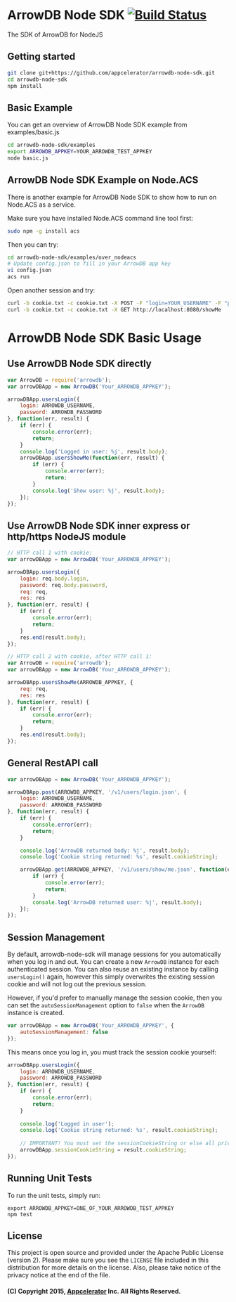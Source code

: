# ArrowDB Node SDK [![Build Status](https://travis-ci.org/appcelerator/arrowdb-node-sdk.svg)](https://travis-ci.org/appcelerator/arrowdb-node-sdk)

The SDK of ArrowDB for NodeJS

## Getting started

```bash
git clone git+https://github.com/appcelerator/arrowdb-node-sdk.git
cd arrowdb-node-sdk
npm install
```

## Basic Example

You can get an overview of ArrowDB Node SDK example from examples/basic.js

```bash
cd arrowdb-node-sdk/examples
export ARROWDB_APPKEY=YOUR_ARROWDB_TEST_APPKEY
node basic.js
```

## ArrowDB Node SDK Example on Node.ACS
There is another example for ArrowDB Node SDK to show how to run on Node.ACS as a service.

Make sure you have installed Node.ACS command line tool first:

```bash
sudo npm -g install acs
```

Then you can try:

```bash
cd arrowdb-node-sdk/examples/over_nodeacs
# Update config.json to fill in your ArrowDB app key
vi config.json
acs run
```

Open another session and try:

```bash
curl -b cookie.txt -c cookie.txt -X POST -F "login=YOUR_USERNAME" -F "password=YOUR_PASSWORD" http://localhost:8080/login
curl -b cookie.txt -c cookie.txt -X GET http://localhost:8080/showMe
```

# ArrowDB Node SDK Basic Usage

## Use ArrowDB Node SDK directly

```javascript
var ArrowDB = require('arrowdb');
var arrowDBApp = new ArrowDB('Your_ARROWDB_APPKEY');

arrowDBApp.usersLogin({
    login: ARROWDB_USERNAME,
    password: ARROWDB_PASSWORD
}, function(err, result) {
    if (err) {
        console.error(err);
        return;
    }
    console.log('Logged in user: %j', result.body);
    arrowDBApp.usersShowMe(function(err, result) {
        if (err) {
            console.error(err);
            return;
        }
        console.log('Show user: %j', result.body);
    });
});
```

## Use ArrowDB Node SDK inner express or http/https NodeJS module

```javascript
// HTTP call 1 with cookie:
var arrowDBApp = new ArrowDB('Your_ARROWDB_APPKEY');

arrowDBApp.usersLogin({
    login: req.body.login,
    password: req.body.password,
    req: req,
    res: res
}, function(err, result) {
    if (err) {
        console.error(err);
        return;
    }
    res.end(result.body);
});

// HTTP call 2 with cookie, after HTTP call 1:
var ArrowDB = require('arrowdb');
var arrowDBApp = new ArrowDB('Your_ARROWDB_APPKEY');

arrowDBApp.usersShowMe(ARROWDB_APPKEY, {
    req: req,
    res: res
}, function(err, result) {
    if (err) {
        console.error(err);
        return;
    }
    res.end(result.body);
});
```

## General RestAPI call

```javascript
var arrowDBApp = new ArrowDB('Your_ARROWDB_APPKEY');

arrowDBApp.post(ARROWDB_APPKEY, '/v1/users/login.json', {
    login: ARROWDB_USERNAME,
    password: ARROWDB_PASSWORD
}, function(err, result) {
    if (err) {
        console.error(err);
        return;
    }

    console.log('ArrowDB returned body: %j', result.body);
    console.log('Cookie string returned: %s', result.cookieString);

    arrowDBApp.get(ARROWDB_APPKEY, '/v1/users/show/me.json', function(err, result) {
        if (err) {
            console.error(err);
            return;
        }
        console.log('ArrowDB returned user: %j', result.body);
    });
});
```

## Session Management

By default, arrowdb-node-sdk will manage sessions for you automatically when you
log in and out. You can create a new `ArrowDB` instance for each authenticated
session. You can also reuse an existing instance by calling `usersLogin()` again,
however this simply overwrites the existing session cookie and will not log out
the previous session.

However, if you'd prefer to manually manage the session cookie, then you can set
the `autoSessionManagement` option to `false` when the `ArrowDB` instance is
created.

```javascript
var arrowDBApp = new ArrowDB('Your_ARROWDB_APPKEY', {
    autoSessionManagement: false
});
```

This means once you log in, you must track the session cookie yourself:

```javascript
arrowDBApp.usersLogin({
    login: ARROWDB_USERNAME,
    password: ARROWDB_PASSWORD
}, function(err, result) {
    if (err) {
        console.error(err);
        return;
    }
    
    console.log('Logged in user');
    console.log('Cookie string returned: %s', result.cookieString);
    
    // IMPORTANT! You must set the sessionCookieString or else all privileged calls will fail
    arrowDBApp.sessionCookieString = result.cookieString;
});
```

## Running Unit Tests

To run the unit tests, simply run:

    export ARROWDB_APPKEY=ONE_OF_YOUR_ARROWDB_TEST_APPKEY
    npm test

## License

This project is open source and provided under the Apache Public License
(version 2). Please make sure you see the `LICENSE` file included in this
distribution for more details on the license.  Also, please take notice of the
privacy notice at the end of the file.

#### (C) Copyright 2015, [Appcelerator](http://www.appcelerator.com/) Inc. All Rights Reserved.
